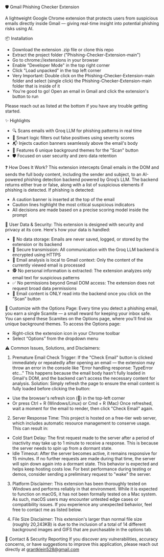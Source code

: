 🛡️ Gmail Phishing Checker Extension

A lightweight Google Chrome extension that protects users from suspicious emails directly inside Gmail — giving real-time insight into potential phishing risks using AI.

📦 Installation
- Download the extension .zip file or clone this repo
- Extract the project folder ("Phishing-Checker-Extension-main")
- Go to chrome://extensions in your browser
- Enable "Developer Mode" in the top right corner
- Click "Load unpacked" in the top left corner
- Very Important: Double click on the Phishing-Checker-Extension-main folder and select (single click) the Phishing-Checker-Extension-main folder that is inside of it
- You're good to go! Open an email in Gmail and click the extension's button to run

Please reach out as listed at the bottom if you have any trouble getting started.

✨ Highlights
- 🔍 Scans emails with Groq LLM for phishing patterns in real time
- 🧠 Smart logic filters out false positives using severity scores
- 📬 Injects caution banners seamlessly above the email's body
- 🎨 Features 6 unique background themes for the "Scan" button
- 🛡️ Focused on user security and zero data retention

❓ How Does It Work? 
This extension intercepts Gmail emails in the DOM and sends the full body content, including the sender and subject, to an AI-powered phishing detection backend powered by Groq’s LLM. The backend returns either true or false, along with a list of suspicious elements if phishing is detected.
If phishing is detected:
- A caution banner is inserted at the top of the email
- Caution lines highlight the most critical suspicious indicators
- All decisions are made based on a precise scoring model inside the prompt

🔐 User Data & Security: 
This extension is designed with security and privacy at its core. Here's how your data is handled:
- 🚫 No data storage: Emails are never saved, logged, or stored by the extension or its backend
- 📡 Secure transmission: All communication with the Groq LLM backend is encrypted using HTTPS
- 🎯 Email analysis is local to Gmail context: Only the content of the currently viewed email is processed
- 🕵️ No personal information is extracted: The extension analyzes only email text for suspicious patterns
- ✅ No permissions beyond Gmail DOM access: The extension does not request broad data permissions
- 🔘 Email content is ONLY read into the backend once you click on the “Scan” button

🎨 Customize with the Options Page:
Every time you detect a phishing email, you earn a single Scamite — a small reward for keeping your inbox safe. You can spend these Scamites on the Options page, where you’ll find six unique background themes.
To access the Options page:
- Right-click the extension icon in your Chrome toolbar
- Select “Options” from the dropdown menu 

⚠️ Common Issues, Solutions, and Disclaimers:
1. Premature Email Check Trigger: 
If the "Check Email" button is clicked immediately or repeatedly after opening an email — the extension may throw an error in the console like "Error handling response: TypeError etc..."
This happens because the email body hasn't fully loaded in Gmail's DOM, and the backend can't access the necessary content for analysis.
Solution:
Simply refresh the page to ensure the email content is fully loaded before clicking the button:
- Use the browser's refresh icon (🔄) in the top-left corner
- Or press Ctrl + R (Windows/Linux) or Cmd + R (Mac)
Once refreshed, wait a moment for the email to render, then click "Check Email" again.

2. Server Response Time:
This project is hosted on a free-tier web server, which includes automatic resource management to conserve usage. This can result in:
- Cold Start Delay: The first request made to the server after a period of inactivity may take up to 1 minute to receive a response. This is because the server needs to spin up from a dormant state.
- Idle Timeout: After the server becomes active, it remains responsive for 15 minutes. If no further requests are made during that time, the server will spin down again into a dormant state.
This behavior is expected and helps keep hosting costs low. For best performance during testing or demos, consider sending a preliminary request to "wake" the server.

3. Platform Disclaimer: 
This extension has been thoroughly tested on Windows and performs reliably in that environment. While it is expected to function on macOS, it has not been formally tested on a Mac system.
As such, macOS users may encounter untested edge cases or compatibility issues. If you experience any unexpected behavior, feel free to contact me as listed below.

4. File Size Disclaimer:
This extension's larger than normal file size (roughly 20,243KB) is due to the inclusion of a total of 14 different background images and GIFS that are purchasable in the options tab. 

📮 Contact & Security Reporting
If you discover any vulnerabilities, accuracy concerns, or have suggestions to improve this application, please reach out directly at grantklein528@gmail.com

